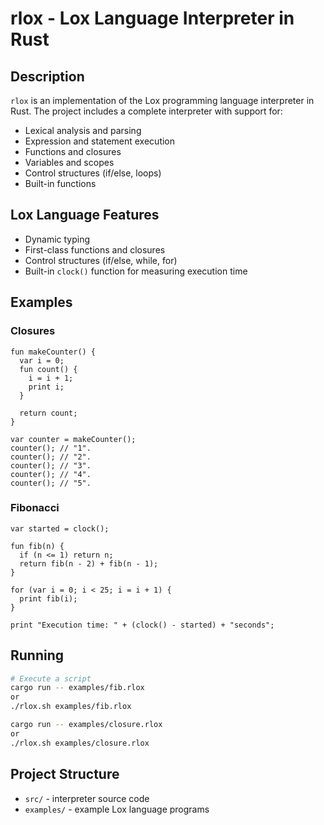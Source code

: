 # rlox - Lox Language Interpreter in Rust

## Description

`rlox` is an implementation of the Lox programming language interpreter in Rust. The project includes a complete interpreter with support for:

- Lexical analysis and parsing
- Expression and statement execution
- Functions and closures
- Variables and scopes
- Control structures (if/else, loops)
- Built-in functions

## Lox Language Features

- Dynamic typing
- First-class functions and closures
- Control structures (if/else, while, for)
- Built-in `clock()` function for measuring execution time


## Examples

### Closures

```lox
fun makeCounter() {
  var i = 0;
  fun count() {
    i = i + 1;
    print i;
  }

  return count;
}

var counter = makeCounter();
counter(); // "1".
counter(); // "2".
counter(); // "3".
counter(); // "4".
counter(); // "5".
```

### Fibonacci

```lox
var started = clock();

fun fib(n) {
  if (n <= 1) return n;
  return fib(n - 2) + fib(n - 1);
}

for (var i = 0; i < 25; i = i + 1) {
  print fib(i);
}

print "Execution time: " + (clock() - started) + "seconds";
```

## Running

```bash
# Execute a script
cargo run -- examples/fib.rlox
or 
./rlox.sh examples/fib.rlox

cargo run -- examples/closure.rlox
or 
./rlox.sh examples/closure.rlox
```

## Project Structure

- `src/` - interpreter source code
- `examples/` - example Lox language programs
